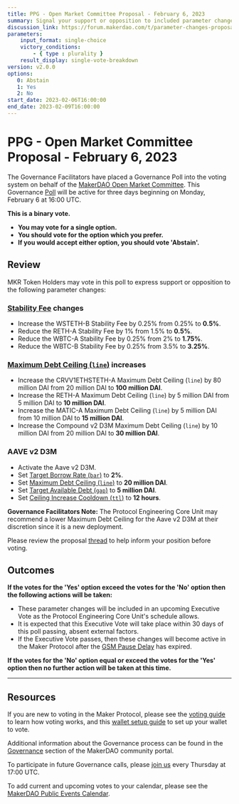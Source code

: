 ```yaml
---
title: PPG - Open Market Committee Proposal - February 6, 2023
summary: Signal your support or opposition to included parameter changes based on the recommendation of the Maker Open Market Committee.
discussion_link: https://forum.makerdao.com/t/parameter-changes-proposal-ppg-omc-001-2-february-2023/19637
parameters:
    input_format: single-choice
    victory_conditions:
        - { type : plurality }
    result_display: single-vote-breakdown
version: v2.0.0
options:
   0: Abstain
   1: Yes
   2: No
start_date: 2023-02-06T16:00:00
end_date: 2023-02-09T16:00:00
---
```

# PPG - Open Market Committee Proposal - February 6, 2023

The Governance Facilitators have placed a Governance Poll into the voting system on behalf of the [MakerDAO Open Market Committee](https://forum.makerdao.com/t/parameter-proposal-group-makerdao-open-market-committee/7355). This Governance [Poll](https://community-development.makerdao.com/en/learn/governance/on-chain-gov) will be active for three days beginning on Monday, February 6 at 16:00 UTC.

**This is a binary vote.**
- **You may vote for a single option.**
- **You should vote for the option which you prefer.**
- **If you would accept either option, you should vote 'Abstain'.**

## Review

MKR Token Holders may vote in this poll to express support or opposition to the following parameter changes:

### [Stability Fee](https://manual.makerdao.com/parameter-index/vault-risk/param-stability-fee) changes

* Increase the WSTETH-B Stability Fee by 0.25% from 0.25% to **0.5%**.
* Reduce the RETH-A Stability Fee by 1% from 1.5% to **0.5%**.
* Reduce the WBTC-A Stability Fee by 0.25% from 2% to **1.75%**.
* Reduce the WBTC-B Stability Fee by 0.25% from 3.5% to **3.25%**.

### [Maximum Debt Ceiling (`line`)](https://manual.makerdao.com/module-index/module-dciam#maximum-debt-ceiling-line) increases

* Increase the CRVV1ETHSTETH-A Maximum Debt Ceiling (`line`) by 80 million DAI from 20 million DAI to **100 million DAI**.
* Increase the RETH-A Maximum Debt Ceiling (`line`) by 5 million DAI from 5 million DAI to **10 million DAI**.
* Increase the MATIC-A Maximum Debt Ceiling (`line`) by 5 million DAI from 10 million DAI to **15 million DAI**.
* Increase the Compound v2 D3M Maximum Debt Ceiling (`line`) by 10 million DAI from 20 million DAI to **30 million DAI**.

### AAVE v2 D3M

* Activate the Aave v2 D3M.
* Set [Target Borrow Rate (`bar`)](https://manual.makerdao.com/module-index/module-dai-direct-deposit#target-borrow-rate-bar) to **2%**.
* Set [Maximum Debt Ceiling (`line`)](https://manual.makerdao.com/module-index/module-dciam#maximum-debt-ceiling-line) to **20 million DAI**.
* Set [Target Available Debt (`gap`)](https://manual.makerdao.com/module-index/module-dciam#target-available-debt-gap) to **5 million DAI**.
* Set [Ceiling Increase Cooldown (`ttl`)](https://manual.makerdao.com/module-index/module-dciam#ceiling-increase-cooldown-ttl) to **12 hours**.

**Governance Facilitators Note:** The Protocol Engineering Core Unit may recommend a lower Maximum Debt Ceiling for the Aave v2 D3M at their discretion since it is a new deployment.

Please review the proposal [thread](https://forum.makerdao.com/t/parameter-changes-proposal-ppg-omc-001-2-february-2023/19637) to help inform your position before voting.

## Outcomes

**If the votes for the 'Yes' option exceed the votes for the 'No' option then the following actions will be taken:**
* These parameter changes will be included in an upcoming Executive Vote as the Protocol Engineering Core Unit's schedule allows.
* It is expected that this Executive Vote will take place within 30 days of this poll passing, absent external factors.
* If the Executive Vote passes, then these changes will become active in the Maker Protocol after the [GSM Pause Delay](https://manual.makerdao.com/parameter-index/core/param-gsm-pause-delay) has expired.

**If the votes for the 'No' option equal or exceed the votes for the 'Yes' option then no further action will be taken at this time.**

---

## Resources

If you are new to voting in the Maker Protocol, please see the [voting guide](https://community-development.makerdao.com/en/learn/governance/how-voting-works/) to learn how voting works, and this [wallet setup guide](https://community-development.makerdao.com/en/learn/governance/voting-setup/) to set up your wallet to vote.

Additional information about the Governance process can be found in the [Governance](https://community-development.makerdao.com/en/learn/governance) section of the MakerDAO community portal.

To participate in future Governance calls, please [join us](https://github.com/makerdao/community/tree/master/governance/governance-and-risk-meetings) every Thursday at 17:00 UTC.

To add current and upcoming votes to your calendar, please see the [MakerDAO Public Events Calendar](https://calendar.google.com/calendar/embed?src=makerdao.com_3efhm2ghipksegl009ktniomdk%40group.calendar.google.com&ctz=UTC&mode=week&showCalendars=0&showPrint=0).
